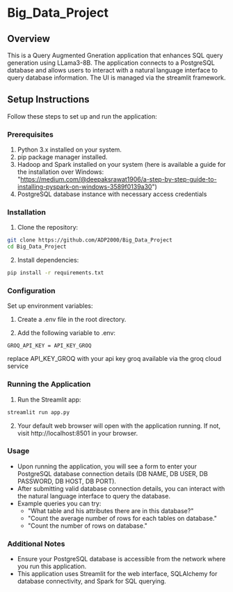 # Big_Data_Project

## Overview
This is a Query Augmented Gneration application that enhances SQL query generation using LLama3-8B. 
The application connects to a PostgreSQL database and allows users to interact with a natural language interface to query database information. The UI is managed via the streamlit framework.

## Setup Instructions
Follow these steps to set up and run the application:

### Prerequisites
1. Python 3.x installed on your system.
2. pip package manager installed.
3. Hadoop and Spark installed on your system (here is available a guide for the installation over Windows: "https://medium.com/@deepaksrawat1906/a-step-by-step-guide-to-installing-pyspark-on-windows-3589f0139a30")
4. PostgreSQL database instance with necessary access credentials

### Installation

1. Clone the repository:
```bash
git clone https://github.com/ADP2000/Big_Data_Project
cd Big_Data_Project
```
2. Install dependencies:
```bash
pip install -r requirements.txt
```

### Configuration
Set up environment variables:

1. Create a .env file in the root directory.

2. Add the following variable to .env:

```plaintext
GROQ_API_KEY = API_KEY_GROQ
```
replace API_KEY_GROQ with your api key groq available via the groq cloud service

### Running the Application
1. Run the Streamlit app:
```bash
streamlit run app.py
```
2. Your default web browser will open with the application running. If not, visit http://localhost:8501 in your browser.

### Usage
- Upon running the application, you will see a form to enter your PostgreSQL database connection details (DB NAME, DB USER, DB PASSWORD, DB HOST, DB PORT).
- After submitting valid database connection details, you can interact with the natural language interface to query the database.
- Example queries you can try:
    - "What table and his attributes there are in this database?"
    - "Count the average number of rows for each tables on database."
    - "Count the number of rows on database."

### Additional Notes
- Ensure your PostgreSQL database is accessible from the network where you run this application.
- This application uses Streamlit for the web interface, SQLAlchemy for database connectivity, and Spark for SQL querying.



